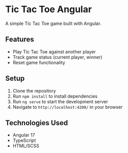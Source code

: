 # Tic Tac Toe Angular

A simple Tic Tac Toe game built with Angular.

## Features
- Play Tic Tac Toe against another player
- Track game status (current player, winner)
- Reset game functionality

## Setup
1. Clone the repository
2. Run `npm install` to install dependencies
3. Run `ng serve` to start the development server
4. Navigate to `http://localhost:4200/` in your browser

## Technologies Used
- Angular 17
- TypeScript
- HTML/SCSS
